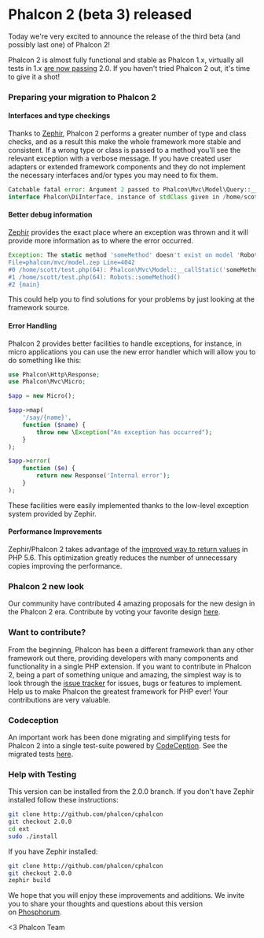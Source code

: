 Phalcon 2 (beta 3) released
===========================

Today we're very excited to announce the release of the third beta (and possibly last one) of Phalcon 2!

Phalcon 2 is almost fully functional and stable as Phalcon 1.x, virtually all tests in 1.x [are now passing](https://travis-ci.org/phalcon/cphalcon/builds/38007986) 2.0. If you haven't tried Phalcon 2 out, it's time to give it a shot!

### Preparing your migration to Phalcon 2

#### Interfaces and type checkings

Thanks to [Zephir](http://www.zephir-lang.org), Phalcon 2 performs a greater number of type and class checks, and as a result this make the whole framework more stable and consistent. If a wrong type or class is passed to a method you'll see the relevant exception with a verbose message. If you have created user adapters or extended framework components and they do not implement the necessary interfaces and/or types you may need to fix them.

```php
Catchable fatal error: Argument 2 passed to Phalcon\Mvc\Model\Query::__construct() must implement 
interface Phalcon\DiInterface, instance of stdClass given in /home/scott/test.php on line 17
```

#### Better debug information

[Zephir](http://zephir-lang.com/) provides the exact place where an exception was thrown and it will provide more information as to where the error occurred.

```php
Exception: The static method 'someMethod' doesn't exist on model 'Robots'
File=phalcon/mvc/model.zep Line=4042
#0 /home/scott/test.php(64): Phalcon\Mvc\Model::__callStatic('someMethod', Array)
#1 /home/scott/test.php(64): Robots::someMethod()
#2 {main}
```

This could help you to find solutions for your problems by just looking at the framework source.

#### Error Handling

Phalcon 2 provides better facilities to handle exceptions, for instance, in micro applications you can use the new error handler which will allow you to do something like this:

```php
use Phalcon\Http\Response;
use Phalcon\Mvc\Micro;

$app = new Micro();

$app->map(
    '/say/{name}',
    function ($name) {
        throw new \Exception("An exception has occurred");
    }
);

$app->error(
    function ($e) {
        return new Response('Internal error');      
    }
);
```

These facilities were easily implemented thanks to the low-level exception system provided by Zephir.

#### Performance Improvements

Zephir/Phalcon 2 takes advantage of the [improved way to return values](http://lxr.php.net/xref/PHP_5_6/UPGRADING.INTERNALS#56) in PHP 5.6. This optimization greatly reduces the number of unnecessary copies improving the performance.

### Phalcon 2 new look

Our community have contributed 4 amazing proposals for the new design in the Phalcon 2 era. Contribute by voting your favorite design [here](http://survey.phalconphp.com).

### Want to contribute?

From the beginning, Phalcon has been a different framework than any other framework out there, providing developers with many components and functionality in a single PHP extension. If you want to contribute in Phalcon 2, being a part of something unique and amazing, the simplest way is to look through the [issue tracker](https://github.com/phalcon/cphalcon) for issues, bugs or features to implement. Help us to make Phalcon the greatest framework for PHP ever! Your contributions are very valuable.

### Codeception

An important work has been done migrating and simplifying tests for Phalcon 2 into a single test-suite powered by [CodeCeption](http://codeception.com/). See the migrated tests [here](https://github.com/phalcon/cphalcon/tree/2.0.0/tests).

### Help with Testing

This version can be installed from the 2.0.0 branch. If you don't have Zephir installed follow these instructions:

```sh
git clone http://github.com/phalcon/cphalcon
git checkout 2.0.0
cd ext
sudo ./install
```

If you have Zephir installed:

```sh
git clone http://github.com/phalcon/cphalcon
git checkout 2.0.0
zephir build
```

We hope that you will enjoy these improvements and additions. We invite you to share your thoughts and questions about this version on [Phosphorum](https://forum.phalconphp.com/).


<3 Phalcon Team
